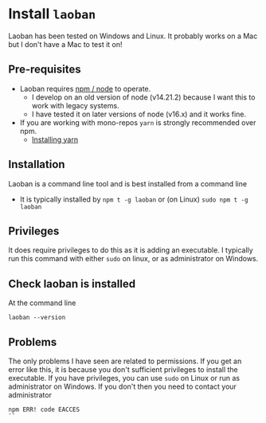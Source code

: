 
# Install `laoban`

Laoban has been tested on Windows and Linux. It probably works on a Mac but I don't have a Mac to test it on!

## Pre-requisites

* Laoban requires [npm / node](https://docs.npmjs.com/downloading-and-installing-node-js-and-npm) to operate.
  * I develop on an old version of node (v14.21.2) because I want this to work with legacy systems. 
  * I have tested it on later versions of node (v16.x) and it works fine.
* If you are working with mono-repos `yarn` is strongly recommended over npm. 
  * [Installing yarn](https://classic.yarnpkg.com/lang/en/docs/install/#windows-stable)

## Installation

Laoban is a command line tool and is best installed from a command line

* It is typically installed by `npm t -g laoban` or (on Linux) `sudo npm t -g laoban`

## Privileges
It does require privileges to do this as it is adding an executable. I typically
run this command with either `sudo` on linux, or as administrator on Windows.

## Check laoban is installed

At the command line
```shell
laoban --version
```

## Problems

The only problems I have seen are related to permissions. If you get an error like this, it is
because you don't sufficient privileges to install the executable. If you have privileges, you
can use `sudo` on Linux or run as administrator on Windows. If you don't then you need to contact
your administrator

```shell
npm ERR! code EACCES    
``
